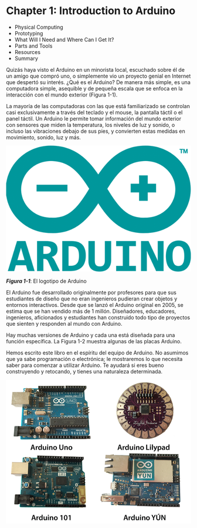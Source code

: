 # Chapter 1: Introduction to Arduino

* Physical Computing
* Prototyping
* What Will I Need and Where Can I Get It?
* Parts and Tools
* Resources
* Summary

Quizás haya visto el Arduino en un minorista local, escuchado sobre él de un amigo que compró uno, o simplemente vio un proyecto genial en Internet que despertó su interés. ¿Qué es el Arduino? De manera más simple, es una computadora simple, asequible y de pequeña escala que se enfoca en la interacción con el mundo exterior (Figura 1-1).

La mayoría de las computadoras con las que está familiarizado se controlan casi exclusivamente a través del teclado y el mouse, la pantalla táctil o el panel táctil. Un Arduino le permite tomar información del mundo exterior con sensores que miden la temperatura, los niveles de luz y sonido, o incluso las vibraciones debajo de sus pies, y convierten estas medidas en movimiento, sonido, luz y más.

![01-01](images/01_01.png)

***Figura 1-1***: El logotipo de Arduino

El Arduino fue desarrollado originalmente por profesores para que sus estudiantes de diseño que no eran ingenieros pudieran crear objetos y entornos interactivos. Desde que se lanzó el Arduino original en 2005, se estima que se han vendido más de 1 millón. Diseñadores, educadores, ingenieros, aficionados y estudiantes han construido todo tipo de proyectos que sienten y responden al mundo con Arduino.

Hay muchas versiones de Arduino y cada una está diseñada para una función específica. La Figura 1-2 muestra algunas de las placas Arduino.

Hemos escrito este libro en el espíritu del equipo de Arduino. No asumimos que ya sabe programación o electrónica; le mostraremos lo que necesita saber para comenzar a utilizar Arduino. Te ayudará si eres bueno construyendo y retocando, y tienes una naturaleza determinada.

![01-02](images/01_02.png)
